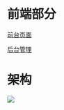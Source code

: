 # 前端部分

[前台页面](https://github.com/andochiwa/Online-Education-Frontend-web)

[后台管理](https://github.com/andochiwa/Online-Education-Frontend-admin)

# 架构

![](https://github.com/andochiwa/Online-Education-Backend/tree/master/image/architect.png)

